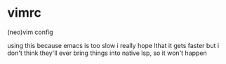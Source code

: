 # vimrc
(neo)vim config

using this because emacs is too slow
i really hope lthat it gets faster but i don't think they'll ever bring things into native lsp, so it won't happen
